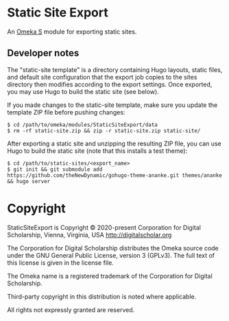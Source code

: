 # Static Site Export

An [Omeka S](https://omeka.org/s/) module for exporting static sites.

## Developer notes

The "static-site template" is a directory containing Hugo layouts, static files,
and default site configuration that the export job copies to the sites directory
then modifies according to the export settings. Once exported, you may use Hugo
to build the static site (see below).


If you made changes to the static-site template, make sure you update the template
ZIP file before pushing changes:

```
$ cd /path/to/omeka/modules/StaticSiteExport/data
$ rm -rf static-site.zip && zip -r static-site.zip static-site/
```

After exporting a static site and unzipping the resulting ZIP file, you can use
Hugo to build the static site (note that this installs a test theme):

```
$ cd /path/to/static-sites/<export_name>
$ git init && git submodule add https://github.com/theNewDynamic/gohugo-theme-ananke.git themes/ananke && hugo server
```

# Copyright

StaticSiteExport is Copyright © 2020-present Corporation for Digital Scholarship, Vienna, Virginia, USA http://digitalscholar.org

The Corporation for Digital Scholarship distributes the Omeka source code under the GNU General Public License, version 3 (GPLv3). The full text of this license is given in the license file.

The Omeka name is a registered trademark of the Corporation for Digital Scholarship.

Third-party copyright in this distribution is noted where applicable.

All rights not expressly granted are reserved.
